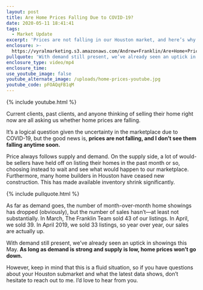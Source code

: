 ```yaml
---
layout: post
title: Are Home Prices Falling Due to COVID-19?
date: 2020-05-11 18:41:41
tags:
  - Market Update
excerpt: 'Prices are not falling in our Houston market, and here’s why.'
enclosure: >-
  https://vyralmarketing.s3.amazonaws.com/Andrew+Franklin/Are+Home+Prices+Falling+Due+to+COVID-19_.mp4
pullquote: 'With demand still present, we’ve already seen an uptick in showings this May.'
enclosure_type: video/mp4
enclosure_time:
use_youtube_image: false
youtube_alternate_image: /uploads/home-prices-youtube.jpg
youtube_code: pFOAQqFB1qM
---
```


{% include youtube.html %}

Current clients, past clients, and anyone thinking of selling their home right now are all asking us whether home prices are falling.

It’s a logical question given the uncertainty in the marketplace due to COVID-19, but the good news is, **prices are not falling, and I don’t see them falling anytime soon.&nbsp;**

Price always follows supply and demand. On the supply side, a lot of would-be sellers have held off on listing their homes in the past month or so, choosing instead to wait and see what would happen to our marketplace. Furthermore, many home builders in Houston have ceased new construction. This has made available inventory shrink significantly.&nbsp;

{% include pullquote.html %}

As far as demand goes, the number of month-over-month home showings has dropped (obviously), but the number of sales hasn’t—at least not substantially. In March, The Franklin Team sold 43 of our listings. In April, we sold 39. In April 2019, we sold 33 listings, so year over year, our sales are actually up.&nbsp;

With demand still present, we’ve already seen an uptick in showings this May. **As long as demand is strong and supply is low, home prices won’t go down.&nbsp;**

However, keep in mind that this is a fluid situation, so if you have questions about your Houston submarket and what the latest data shows, don’t hesitate to reach out to me. I’d love to hear from you.